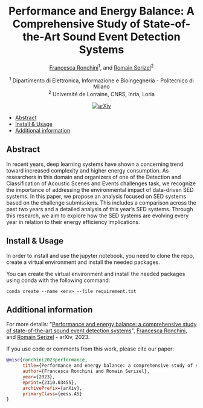 <div align="center">

# Performance and Energy Balance: A Comprehensive Study of State-of-the-Art Sound Event Detection Systems


<!-- <img width="700px" src="docs/new-generic-style-transfer-headline.svg"> -->
 
[Francesca Ronchini](https://www.linkedin.com/in/francesca-ronchini/)<sup>1</sup>, and [Romain Serizel](https://members.loria.fr/RSerizel/)<sup>2</sup>

<sup>1</sup> Dipartimento di Elettronica, Informazione e Bioingegneria - Politecnico di Milano<br>
<sup>2</sup> Université de Lorraine, CNRS, Inria, Loria <br>
    
[![arXiv](https://img.shields.io/badge/arXiv-2310.03455-b31b1b.svg)](https://arxiv.org/abs/2310.03455)

</div>


<!-- START doctoc generated TOC please keep comment here to allow auto update -->
<!-- DON'T EDIT THIS SECTION, INSTEAD RE-RUN doctoc TO UPDATE -->
<!-- DON'T EDIT THIS SECTION, INSTEAD RE-RUN doctoc TO UPDATE -->

- [Abstract](#abstract)
- [Install & Usage](#install--usage)
- [Additional information](#additional-information)

<!-- END doctoc generated TOC please keep comment here to allow auto update -->
    
## Abstract

In recent years, deep learning systems have shown a concerning trend toward increased complexity and higher energy consumption. As researchers in this domain and organizers of one of the Detection and Classification of Acoustic Scenes and Events challenges task, we recognize the importance of addressing the environmental impact
of data-driven SED systems. In this paper, we propose an analysis focused on SED systems based on the challenge submissions. This includes a comparison across the past two years and a detailed analysis of this year’s SED systems. Through this research, we aim to explore how the SED systems are evolving every year in relation to their energy efficiency implications.


## Install & Usage

In order to install and use the jupyter notebook, you need to clone the repo, create a virtual environment and install the needed packages.

You can create the virtual environment and install the needed packages using conda with the following command: 

```
conda create --name <env> --file requirement.txt
```



## Additional information

For more details:
"[Performance and energy balance: a comprehensive study of state-of-the-art sound event detection systems](https://arxiv.org/abs/2310.03455)", [Francesca Ronchini](https://www.linkedin.com/in/francesca-ronchini/), and [Romain Serizel](https://members.loria.fr/RSerizel/) - arXiv, 2023. 


If you use code or comments from this work, please cite our paper:

```BibTex
@misc{ronchini2023performance,
      title={Performance and energy balance: a comprehensive study of state-of-the-art sound event detection systems}, 
      author={Francesca Ronchini and Romain Serizel},
      year={2023},
      eprint={2310.03455},
      archivePrefix={arXiv},
      primaryClass={eess.AS}
}
```

